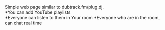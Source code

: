 Simple web page similar to dubtrack.fm/plug.dj.
<br>*You can add YouTube playlists</br>
*Everyone can listen to them in Your room
*Everyone who are in the room, can chat real time
